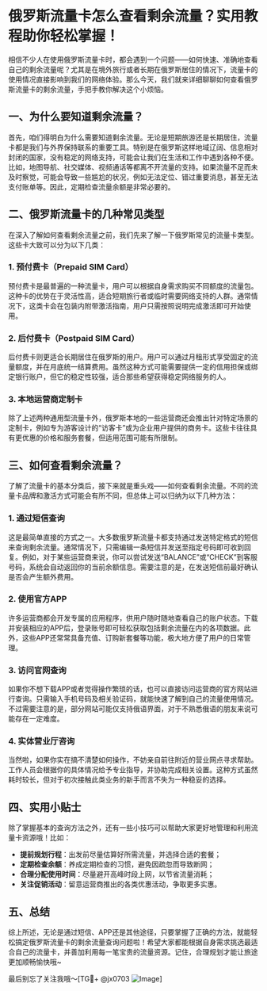 # 俄罗斯流量卡怎么查看剩余流量？实用教程助你轻松掌握！

相信不少人在使用俄罗斯流量卡时，都会遇到一个问题——如何快速、准确地查看自己的剩余流量呢？尤其是在境外旅行或者长期在俄罗斯居住的情况下，流量卡的使用情况直接影响到我们的网络体验。那么今天，我们就来详细聊聊如何查看俄罗斯流量卡的剩余流量，手把手教你解决这个小烦恼。

## 一、为什么要知道剩余流量？

首先，咱们得明白为什么需要知道剩余流量。无论是短期旅游还是长期居住，流量卡都是我们与外界保持联系的重要工具。特别是在俄罗斯这样地域辽阔、信息相对封闭的国家，没有稳定的网络支持，可能会让我们在生活和工作中遇到各种不便。比如，地图导航、社交媒体、视频通话等都离不开流量的支持。如果流量不足而未及时察觉，可能会导致一些尴尬的状况，例如无法定位、错过重要消息，甚至无法支付账单等。因此，定期检查流量余额是非常必要的。

## 二、俄罗斯流量卡的几种常见类型

在深入了解如何查看剩余流量之前，我们先来了解一下俄罗斯常见的流量卡类型。这些卡大致可以分为以下几类：

### 1. 预付费卡（Prepaid SIM Card）

预付费卡是最普遍的一种流量卡，用户可以根据自身需求购买不同额度的流量包。这种卡的优势在于灵活性高，适合短期旅行者或临时需要网络支持的人群。通常情况下，这类卡会在包装内附带激活指南，用户只需按照说明完成激活即可开始使用。

### 2. 后付费卡（Postpaid SIM Card）

后付费卡则更适合长期居住在俄罗斯的用户。用户可以通过月租形式享受固定的流量额度，并在月底统一结算费用。虽然这种方式可能需要提供一定的信用担保或绑定银行账户，但它的稳定性较强，适合那些希望获得稳定网络服务的人。

### 3. 本地运营商定制卡

除了上述两种通用型流量卡外，俄罗斯本地的一些运营商还会推出针对特定场景的定制卡，例如专为游客设计的“访客卡”或为企业用户提供的商务卡。这些卡往往具有更优惠的价格和服务套餐，但适用范围可能有所限制。

## 三、如何查看剩余流量？

了解了流量卡的基本分类后，接下来就是重头戏——如何查看剩余流量。不同的流量卡品牌和激活方式可能会有所不同，但总体上可以归纳为以下几种方法：

### 1. 通过短信查询

这是最简单直接的方式之一。大多数俄罗斯流量卡都支持通过发送特定格式的短信来查询剩余流量。通常情况下，只需编辑一条短信并发送至指定号码即可收到回复。例如，对于某些运营商来说，你可以尝试发送“BALANCE”或“CHECK”到客服号码，系统会自动返回你的当前余额信息。需要注意的是，在发送短信前最好确认是否会产生额外费用。

### 2. 使用官方APP

许多运营商都会开发专属的应用程序，供用户随时随地查看自己的账户状态。下载并安装相应的APP后，登录账号即可轻松获取包括剩余流量在内的各项数据。此外，这些APP还常常具备充值、订购新套餐等功能，极大地方便了用户的日常管理。

### 3. 访问官网查询

如果你不想下载APP或者觉得操作繁琐的话，也可以直接访问运营商的官方网站进行查询。只需输入手机号码及相关验证码，就能快速了解到自己的流量使用情况。不过需要注意的是，部分网站可能仅支持俄语界面，对于不熟悉俄语的朋友来说可能存在一定难度。

### 4. 实体营业厅咨询

当然啦，如果你实在搞不清楚如何操作，不妨亲自前往附近的营业网点寻求帮助。工作人员会根据你的具体情况给予专业指导，并协助完成相关设置。这种方式虽然耗时较长，但对于初次接触此类业务的新手而言不失为一种稳妥的选择。

## 四、实用小贴士

除了掌握基本的查询方法之外，还有一些小技巧可以帮助大家更好地管理和利用流量卡资源哦！比如：

- **提前规划行程**：出发前尽量估算好所需流量，并选择合适的套餐；
- **定期检查余额**：养成定期检查的习惯，避免因疏忽而导致断网；
- **合理分配使用时间**：尽量避开高峰时段上网，以节省流量消耗；
- **关注促销活动**：留意运营商推出的各类优惠活动，争取更多实惠。

## 五、总结

综上所述，无论是通过短信、APP还是其他途径，只要掌握了正确的方法，就能轻松搞定俄罗斯流量卡的剩余流量查询问题啦！希望大家都能根据自身需求挑选最适合自己的流量卡，并善加利用每一笔宝贵的流量资源。记住，合理规划才能让旅途更加顺畅愉快哦~

最后别忘了关注我哦～[TG💪+ @jx0703 ![Image](https://github.com/user-attachments/assets/dbca1d08-cadb-493c-b0ec-ad6f7a83f270)]